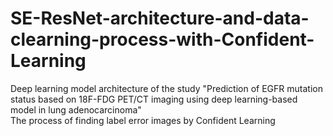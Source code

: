 # SE-ResNet-architecture-and-data-clearning-process-with-Confident-Learning
Deep learning model architecture of the study "Prediction of EGFR mutation status based on 18F-FDG PET/CT imaging using deep learning-based model in lung adenocarcinoma"  
The process of finding label error images by Confident Learning
